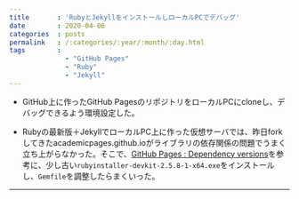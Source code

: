 ```yaml
---
title       : 'RubyとJekyllをインストールしローカルPCでデバッグ'
date        : 2020-04-06
categories  : posts
permalink   : /:categories/:year/:month/:day.html
tags        :
              - "GitHub Pages"
              - "Ruby"
              - "Jekyll"
---
```

  - GitHub上に作ったGitHub PagesのリポジトリをローカルPCにcloneし、デバッグできるよう環境設定した。

  - Rubyの最新版＋JekyllでローカルPC上に作った仮想サーバでは、昨日forkしてきたacademicpages.github.ioがライブラリの依存関係の問題でうまく立ち上がらなかった。そこで、[GitHub Pages : Dependency versions](https://pages.github.com/versions/)を参考に、少し古い```rubyinstaller-devkit-2.5.8-1-x64.exe```をインストールし、```Gemfile```を調整したらまくいった。

------